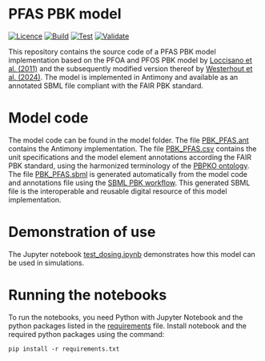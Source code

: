 # PFAS PBK model

[![Licence](https://img.shields.io/github/license/rivm-syso/pfasPBK)](https://github.com/rivm-syso/pfasPBK/blob/main/LICENSE)
[![Build](https://img.shields.io/github/actions/workflow/status/rivm-syso/pfasPBK/build.yml?label=build)](https://github.com/rivm-syso/pfasPBK/actions/workflows/build.yml)
[![Test](https://img.shields.io/github/actions/workflow/status/rivm-syso/pfasPBK/test.yml?label=test)](https://github.com/rivm-syso/pfasPBK/actions/workflows/test.yml)
[![Validate](https://img.shields.io/github/actions/workflow/status/rivm-syso/pfasPBK/validate.yml?label=validate)](https://github.com/rivm-syso/pfasPBK/actions/workflows/validate.yml)

This repository contains the source code of a PFAS PBK model implementation based on the PFOA and PFOS PBK model by [Loccisano et al. (2011)](https://www.sciencedirect.com/science/article/abs/pii/S0273230010002242?via%3Dihub]) and the subsequently modified version thereof by [Westerhout et al. (2024)](https://doi.org/10.1093/toxsci/kfae006). The model is implemented in Antimony and available as an annotated SBML file compliant with the FAIR PBK standard.

# Model code

The model code can be found in the model folder. The file [PBK_PFAS.ant](model/PBK_PFAS.ant) contains the Antimony implementation. The file [PBK_PFAS.csv](model/PBK_PFAS.csv) contains the unit specifications and the model element annotations according the FAIR PBK standard, using the harmonized terminology of the [PBPKO ontology](https://github.com/InSilicoVida-Research-Lab/pbpko). The file [PBK_PFAS.sbml](model/PBK_PFAS.sbml) is generated automatically from the model code and annotations file using the [SBML PBK workflow](https://github.com/jwkruisselbrink/sbml-pbk-workflow). This generated SBML file is the interoperable and reusable digital resource of this model implementation.

# Demonstration of use

The Jupyter notebook [test_dosing.ipynb](notebooks/test_dosing.ipynb) demonstrates how this model can be used in simulations.

# Running the notebooks

To run the notebooks, you need Python with Jupyter Notebook and the python packages listed in the [requirements](requirements.txt) file. Install notebook and the required python packages using the command:

```
pip install -r requirements.txt
```

